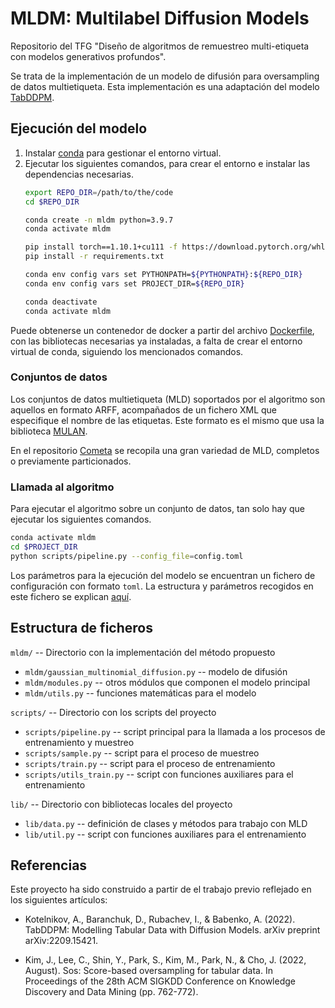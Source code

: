 # MLDM: Multilabel Diffusion Models
Repositorio del TFG "Diseño de algoritmos de remuestreo multi-etiqueta con modelos generativos profundos".

Se trata de la implementación de un modelo de difusión para oversampling de datos multietiqueta.
Esta implementación es una adaptación del modelo [TabDDPM](https://github.com/rotot0/tab-ddpm).

## Ejecución del modelo
1. Instalar [conda](https://docs.conda.io/en/latest/miniconda.html) para gestionar el entorno virtual.
2. Ejecutar los siguientes comandos, para crear el entorno e instalar las dependencias necesarias.
    ```bash
    export REPO_DIR=/path/to/the/code
    cd $REPO_DIR

    conda create -n mldm python=3.9.7
    conda activate mldm

    pip install torch==1.10.1+cu111 -f https://download.pytorch.org/whl/torch_stable.html
    pip install -r requirements.txt

    conda env config vars set PYTHONPATH=${PYTHONPATH}:${REPO_DIR}
    conda env config vars set PROJECT_DIR=${REPO_DIR}

    conda deactivate
    conda activate mldm
    ```

Puede obtenerse un contenedor de docker a partir del archivo [Dockerfile](Dockerfile), con las bibliotecas necesarias ya instaladas, a falta de crear el entorno virtual de conda, siguiendo los mencionados comandos.

### Conjuntos de datos

Los conjuntos de datos multietiqueta (MLD) soportados por el algoritmo son aquellos en formato ARFF, acompañados de un fichero XML que especifique el nombre de las etiquetas. Este formato es el mismo que usa la biblioteca [MULAN](https://mulan.sourceforge.net/).

En el repositorio [Cometa](https://cometa.ujaen.es/) se recopila una gran variedad de MLD, completos o previamente particionados. 

### Llamada al algoritmo

Para ejecutar el algoritmo sobre un conjunto de datos, tan solo hay que ejecutar los siguientes comandos.

``` bash
conda activate mldm
cd $PROJECT_DIR
python scripts/pipeline.py --config_file=config.toml
```

Los parámetros para la ejecución del modelo se encuentran un fichero de configuración con formato `toml`. La estructura y parámetros recogidos en este fichero se explican [aquí](CONFIG_DESCRIPTION.md).

## Estructura de ficheros
`mldm/` -- Directorio con la implementación del método propuesto

- `mldm/gaussian_multinomial_diffusion.py` -- modelo de difusión  
- `mldm/modules.py` -- otros módulos que componen el modelo principal
- `mldm/utils.py` -- funciones matemáticas para el modelo

`scripts/` -- Directorio con los scripts del proyecto

- `scripts/pipeline.py` -- script principal para la llamada a los procesos de entrenamiento y muestreo
- `scripts/sample.py` -- script para el proceso de muestreo
- `scripts/train.py` -- script para el proceso de entrenamiento
- `scripts/utils_train.py` -- script con funciones auxiliares para el entrenamiento

`lib/` -- Directorio con bibliotecas locales del proyecto

- `lib/data.py` -- definición de clases y métodos para trabajo con MLD
- `lib/util.py` -- script con funciones auxiliares para el entrenamiento

## Referencias

Este proyecto ha sido construido a partir de el trabajo previo reflejado en los siguientes artículos:

- Kotelnikov, A., Baranchuk, D., Rubachev, I., & Babenko, A. (2022). TabDDPM: Modelling Tabular Data with Diffusion Models. arXiv preprint arXiv:2209.15421.


- Kim, J., Lee, C., Shin, Y., Park, S., Kim, M., Park, N., & Cho, J. (2022, August). Sos: Score-based oversampling for tabular data. In Proceedings of the 28th ACM SIGKDD Conference on Knowledge Discovery and Data Mining (pp. 762-772).